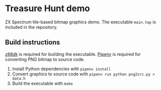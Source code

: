 # Treasure Hunt demo

ZX Spectrum tile-based bitmap graphics demo. The executable `main.tap` is included in the repository.

## Build instructions

[z88dk](https://github.com/z88dk/z88dk) is required for building the executable. [Pipenv](https://github.com/pypa/pipenv) is required for converting PNG bitmap to source code.

1. Install Python dependencies with `pipenv install`
2. Convert graphics to source code with `pipenv run python png2src.py > data.h`
3. Build the executable with `make`
